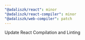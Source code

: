 ```yaml
---
"@adaliszk/react": minor
"@adaliszk/react-compiler": minor
"@adaliszk/web-compiler": patch
---
```


Update React Compilation and Linting
